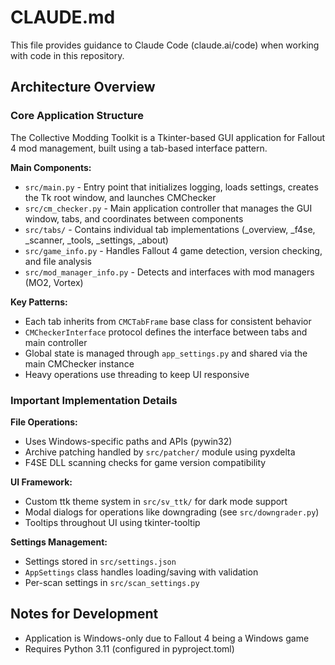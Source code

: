 # CLAUDE.md

This file provides guidance to Claude Code (claude.ai/code) when working with code in this repository.

## Architecture Overview

### Core Application Structure
The Collective Modding Toolkit is a Tkinter-based GUI application for Fallout 4 mod management, built using a tab-based interface pattern.

**Main Components:**
- `src/main.py` - Entry point that initializes logging, loads settings, creates the Tk root window, and launches CMChecker
- `src/cm_checker.py` - Main application controller that manages the GUI window, tabs, and coordinates between components
- `src/tabs/` - Contains individual tab implementations (_overview, _f4se, _scanner, _tools, _settings, _about)
- `src/game_info.py` - Handles Fallout 4 game detection, version checking, and file analysis
- `src/mod_manager_info.py` - Detects and interfaces with mod managers (MO2, Vortex)

**Key Patterns:**
- Each tab inherits from `CMCTabFrame` base class for consistent behavior
- `CMCheckerInterface` protocol defines the interface between tabs and main controller
- Global state is managed through `app_settings.py` and shared via the main CMChecker instance
- Heavy operations use threading to keep UI responsive

### Important Implementation Details

**File Operations:**
- Uses Windows-specific paths and APIs (pywin32)
- Archive patching handled by `src/patcher/` module using pyxdelta
- F4SE DLL scanning checks for game version compatibility

**UI Framework:**
- Custom ttk theme system in `src/sv_ttk/` for dark mode support
- Modal dialogs for operations like downgrading (see `src/downgrader.py`)
- Tooltips throughout UI using tkinter-tooltip

**Settings Management:**
- Settings stored in `src/settings.json`
- `AppSettings` class handles loading/saving with validation
- Per-scan settings in `src/scan_settings.py`

## Notes for Development

- Application is Windows-only due to Fallout 4 being a Windows game
- Requires Python 3.11 (configured in pyproject.toml)